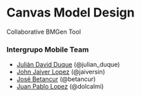 # Canvas Model Design

Collaborative BMGen Tool

### Intergrupo Mobile Team

 * [Julián David Duque](https://github.com/julianduque) (@julian_duque)
 * [John Jaiver Lopez](https://github.com/jaiversin) (@jaiversin)
 * [José Betancur](https://github.com/betancur) (@betancur)
 * [Juan Pablo Lopez](https://github.com/dolcalmi) (@dolcalmi)
